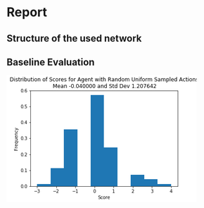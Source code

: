 # Report 

## Structure of the used network

## Baseline Evaluation

![](distribution_random_agent.png)
